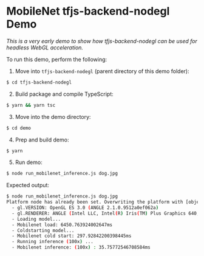 # MobileNet tfjs-backend-nodegl Demo

*This is a very early demo to show how tfjs-backend-nodegl can be used for headless WebGL acceleration.*

To run this demo, perform the following:

1. Move into `tfjs-backend-nodegl` (parent directory of this demo folder):
```sh
$ cd tfjs-backend-nodegl
```

2. Build package and compile TypeScript:
```sh
$ yarn && yarn tsc
```

3. Move into the demo directory:
```sh
$ cd demo
```

4. Prep and build demo:
```sh
$ yarn
```

5. Run demo:
```sh
$ node run_mobilenet_inference.js dog.jpg
```

Expected output:
```sh
$ node run_mobilenet_inference.js dog.jpg
Platform node has already been set. Overwriting the platform with [object Object].
  - gl.VERSION: OpenGL ES 3.0 (ANGLE 2.1.0.9512a0ef062a)
  - gl.RENDERER: ANGLE (Intel LLC, Intel(R) Iris(TM) Plus Graphics 640, OpenGL 4.1 core)
  - Loading model...
  - Mobilenet load: 6450.763924002647ms
  - Coldstarting model...
  - Mobilenet cold start: 297.92842200398445ms
  - Running inference (100x) ...
  - Mobilenet inference: (100x) : 35.75772546708584ms
```
